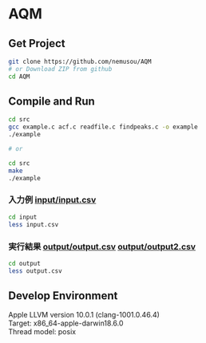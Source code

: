 # AQM

## Get Project
```sh
git clone https://github.com/nemusou/AQM
# or Download ZIP from github
cd AQM
```

## Compile and Run
```sh
cd src
gcc example.c acf.c readfile.c findpeaks.c -o example
./example

# or

cd src
make
./example
```

### 入力例 [input/input.csv](https://github.com/nemusou/AQM/blob/develop/input/input.csv)
```sh
cd input
less input.csv
```

### 実行結果 [output/output.csv](https://github.com/nemusou/AQM/blob/develop/output/output.csv) [output/output2.csv](https://github.com/nemusou/AQM/blob/develop/output/output2.csv)
```sh
cd output
less output.csv
```

## Develop Environment
Apple LLVM version 10.0.1 (clang-1001.0.46.4)  
Target: x86\_64-apple-darwin18.6.0  
Thread model: posix  
